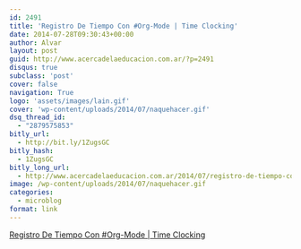 ```yaml
---
id: 2491
title: 'Registro De Tiempo Con #Org-Mode | Time Clocking'
date: 2014-07-28T09:30:43+00:00
author: Alvar
layout: post
guid: http://www.acercadelaeducacion.com.ar/?p=2491
disqus: true
subclass: 'post'
cover: false
navigation: True
logo: 'assets/images/lain.gif'
cover: 'wp-content/uploads/2014/07/naquehacer.gif'
dsq_thread_id:
  - "2879575853"
bitly_url:
  - http://bit.ly/1ZugsGC
bitly_hash:
  - 1ZugsGC
bitly_long_url:
  - http://www.acercadelaeducacion.com.ar/2014/07/registro-de-tiempo-con-org-mode-time-clocking/
image: /wp-content/uploads/2014/07/naquehacer.gif
categories:
  - microblog
format: link
---
```

<a title="Registro de tiempo con org-mode" href="http://acercadelaeducacion.github.io/blog/2014/07/27/registro-de-tiempo-con-org-mode-time-clocking/" target="_blank">Registro De Tiempo Con #Org-Mode | Time Clocking</a>

